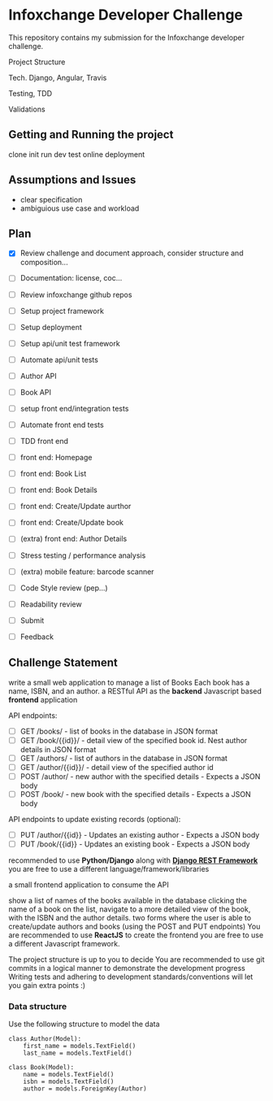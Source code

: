 

# Infoxchange Developer Challenge

This repository contains my submission for the Infoxchange developer challenge.

Project Structure


Tech. Django, Angular, Travis

Testing, TDD

Validations


## Getting and Running the project

clone
init
run dev
test
online deployment


## Assumptions and Issues
- clear specification
- ambiguious use case and workload


## Plan

- [x] Review challenge and document approach, consider structure and composition...
- [ ] Documentation: license, coc...
- [ ] Review infoxchange github repos
- [ ] Setup project framework
- [ ] Setup deployment
- [ ] Setup api/unit test framework
- [ ] Automate api/unit tests
- [ ] Author API
- [ ] Book API
- [ ] setup front end/integration tests
- [ ] Automate front end tests
- [ ] TDD front end
- [ ] front end: Homepage
- [ ] front end: Book List
- [ ] front end: Book Details
- [ ] front end: Create/Update aurthor
- [ ] front end: Create/Update book
- [ ] (extra) front end: Author Details
- [ ] Stress testing / performance analysis
- [ ] (extra) mobile feature: barcode scanner
- [ ] Code Style review (pep...)
- [ ] Readability review
- [ ] Submit
- [ ] Feedback



## Challenge Statement

write a small web application to manage a list of Books
Each book has a name, ISBN, and an author.
a RESTful API as the **backend**
Javascript based **frontend** application

API endpoints:
- [ ] GET /books/ - list of books in the database in JSON format
- [ ] GET /book/{{id}}/ - detail view of the specified book id. Nest author details in JSON format
- [ ] GET /authors/ - list of authors in the database in JSON format
- [ ] GET /author/{{id}}/ - detail view of the specified author id
- [ ] POST /author/ - new author with the specified details - Expects a JSON body
- [ ] POST /book/ - new book with the specified details - Expects a JSON body

API endpoints to update existing records (optional):
- [ ] PUT /author/{{id}} - Updates an existing author - Expects a JSON body
- [ ] PUT /book/{{id}} - Updates an existing book - Expects a JSON body

recommended to use **Python/Django** along with [**Django REST Framework**](http://www.django-rest-framework.org/)
you are free to use a different language/framework/libraries

a small frontend application to consume the API

show a list of names of the books available in the database
clicking the name of a book on the list, navigate to a more detailed view of the book, with the ISBN and the author details.
two forms where the user is able to create/update authors and books (using the POST and PUT endpoints)
You are recommended to use **ReactJS** to create the frontend
you are free to use a different Javascript framework.


The project structure is up to you to decide
You are recommended to use git commits in a logical manner to demonstrate the development progress
Writing tests and adhering to development standards/conventions will let you gain extra points :)


### Data structure

Use the following structure to model the data

```
class Author(Model):
    first_name = models.TextField()
    last_name = models.TextField()
```

```
class Book(Model):
    name = models.TextField()
    isbn = models.TextField()
    author = models.ForeignKey(Author)
```


